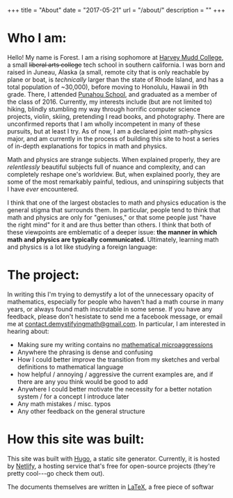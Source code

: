 +++
title = "About"
date = "2017-05-21"
url = "/about/"
description = ""
+++

# Who I am:
Hello!  My name is Forest.  I am a rising sophomore at [Harvey Mudd College](https://www.hmc.edu), a small ~~liberal arts college~~ tech school in southern california.  I was born and raised in Juneau, Alaska (a small, remote city that is only reachable by plane or boat, is *technically* larger than the state of Rhode Island, and has a total population of ~30,000), before moving to Honolulu, Hawaii in 9th grade.  There, I attended [Punahou School](https://www.punahou.edu/), and graduated as a member of the class of 2016.  Currently, my interests include (but are not limited to) hiking, blindly stumbling my way through horrific computer science projects, violin, skiing, pretending I read books, and photography.  There are unconfirmed reports that I am wholly incompetent in many of these pursuits, but at least I try.  As of now, I am a declared joint math-physics major, and am currently in the process of building this site to host a series of in-depth explanations for topics in math and physics.  

Math and physics are strange subjects.  When explained properly, they are *relentlessly* beautiful subjects full of nuance and complexity, and can completely reshape one's worldview.  But, when explained poorly, they are some of the most remarkably painful, tedious, and uninspiring subjects that I have *ever* encountered.  

I think that one of the largest obstacles to math and physics education is the general stigma that surrounds them.  In particular, people tend to think that math and physics are only for "geniuses," or that some people just "have the right mind" for it and are thus better than others.  I think that both of these viewpoints are emblematic of a deeper issue: **the manner in which math and physics are typically communicated.**  Ultimately, learning math and physics is a lot like studying a foreign language: 






# The project:
In writing this I'm trying to demystify a lot of the unnecessary opacity of mathematics, especially for people who haven't had a math course in many years, or always found math inscrutable in some sense.  If you have any feedback, please don't hesistate to send me a facebook message, or email me at <contact.demystifyingmath@gmail.com>.  In particular, I am interested in hearing about:

* Making sure my writing contains no [mathematical microaggressions](https://www.dropbox.com/s/g9igfzl5u55lvyj/Su_Mathematical%20Microaggressions.pdf?dl=0)
* Anywhere the phrasing is dense and confusing
* How I could better improve the transition from my sketches and verbal definitions to mathematical language
* how helpful / annoying / aggressive the current examples are, and if there are any you think would be good to add
* Anywhere I could better motivate the necessity for a better notation system / for a concept I introduce later
* Any math mistakes / misc. typos
* Any other feedback on the general structure

# How this site was built:
This site was built with [Hugo](https://gohugo.io/), a static site generator.  Currently, it is hosted by [Netlify](https://www.netlify.com/), a hosting service that's free for open-source projects (they're pretty cool---go check them out).  

The documents themselves are written in [LaTeX](https://latex-project.org/), a free piece of softwar